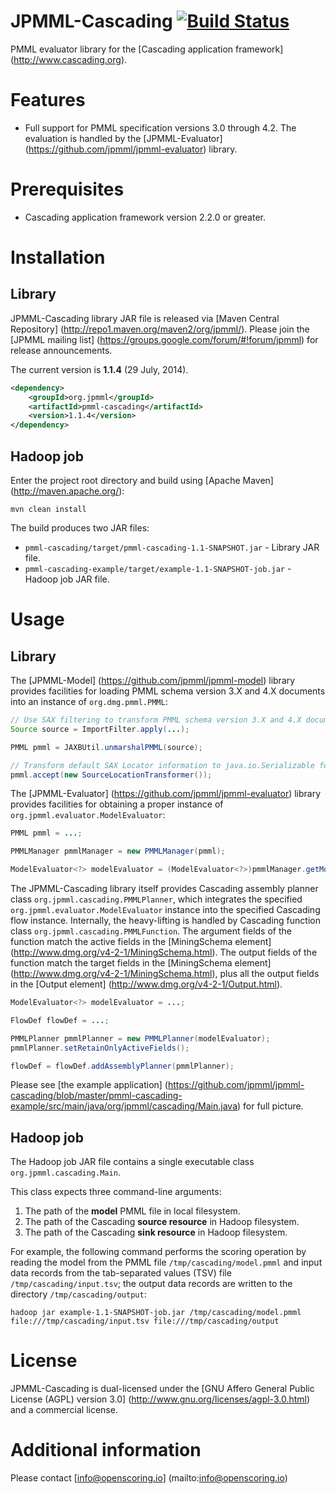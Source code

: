 JPMML-Cascading [![Build Status](https://travis-ci.org/jpmml/jpmml-cascading.png?branch=master)](https://travis-ci.org/jpmml/jpmml-cascading)
===============

PMML evaluator library for the [Cascading application framework] (http://www.cascading.org).

# Features #

* Full support for PMML specification versions 3.0 through 4.2. The evaluation is handled by the [JPMML-Evaluator] (https://github.com/jpmml/jpmml-evaluator) library.

# Prerequisites #

* Cascading application framework version 2.2.0 or greater.

# Installation #

## Library ##

JPMML-Cascading library JAR file is released via [Maven Central Repository] (http://repo1.maven.org/maven2/org/jpmml/). Please join the [JPMML mailing list] (https://groups.google.com/forum/#!forum/jpmml) for release announcements.

The current version is **1.1.4** (29 July, 2014).

```xml
<dependency>
	<groupId>org.jpmml</groupId>
	<artifactId>pmml-cascading</artifactId>
	<version>1.1.4</version>
</dependency>
```

## Hadoop job ##

Enter the project root directory and build using [Apache Maven] (http://maven.apache.org/):
```
mvn clean install
```

The build produces two JAR files:
* `pmml-cascading/target/pmml-cascading-1.1-SNAPSHOT.jar` - Library JAR file.
* `pmml-cascading-example/target/example-1.1-SNAPSHOT-job.jar` - Hadoop job JAR file.

# Usage #

## Library ##

The [JPMML-Model] (https://github.com/jpmml/jpmml-model) library provides facilities for loading PMML schema version 3.X and 4.X documents into an instance of `org.dmg.pmml.PMML`:
```java
// Use SAX filtering to transform PMML schema version 3.X and 4.X documents to PMML schema version 4.2 document
Source source = ImportFilter.apply(...);

PMML pmml = JAXBUtil.unmarshalPMML(source);

// Transform default SAX Locator information to java.io.Serializable form
pmml.accept(new SourceLocationTransformer());
```

The [JPMML-Evaluator] (https://github.com/jpmml/jpmml-evaluator) library provides facilities for obtaining a proper instance of `org.jpmml.evaluator.ModelEvaluator`:
```java
PMML pmml = ...;

PMMLManager pmmlManager = new PMMLManager(pmml);

ModelEvaluator<?> modelEvaluator = (ModelEvaluator<?>)pmmlManager.getModelManager(ModelEvaluatorFactory.getInstance());
```

The JPMML-Cascading library itself provides Cascading assembly planner class `org.jpmml.cascading.PMMLPlanner`, which integrates the specified `org.jpmml.evaluator.ModelEvaluator` instance into the specified Cascading flow instance. Internally, the heavy-lifting is handled by Cascading function class `org.jpmml.cascading.PMMLFunction`. The argument fields of the function match the active fields in the [MiningSchema element] (http://www.dmg.org/v4-2-1/MiningSchema.html). The output fields of the function match the target fields in the [MiningSchema element] (http://www.dmg.org/v4-2-1/MiningSchema.html), plus all the output fields in the [Output element] (http://www.dmg.org/v4-2-1/Output.html).
```java
ModelEvaluator<?> modelEvaluator = ...;

FlowDef flowDef = ...;

PMMLPlanner pmmlPlanner = new PMMLPlanner(modelEvaluator);
pmmlPlanner.setRetainOnlyActiveFields();

flowDef = flowDef.addAssemblyPlanner(pmmlPlanner);
```

Please see [the example application] (https://github.com/jpmml/jpmml-cascading/blob/master/pmml-cascading-example/src/main/java/org/jpmml/cascading/Main.java) for full picture.

## Hadoop job ##

The Hadoop job JAR file contains a single executable class `org.jpmml.cascading.Main`.

This class expects three command-line arguments:

1. The path of the **model** PMML file in local filesystem.
2. The path of the Cascading **source resource** in Hadoop filesystem.
3. The path of the Cascading **sink resource** in Hadoop filesystem.

For example, the following command performs the scoring operation by reading the model from the PMML file `/tmp/cascading/model.pmml` and input data records from the tab-separated values (TSV) file `/tmp/cascading/input.tsv`; the output data records are written to the directory `/tmp/cascading/output`:

```
hadoop jar example-1.1-SNAPSHOT-job.jar /tmp/cascading/model.pmml file:///tmp/cascading/input.tsv file:///tmp/cascading/output
```

# License #

JPMML-Cascading is dual-licensed under the [GNU Affero General Public License (AGPL) version 3.0] (http://www.gnu.org/licenses/agpl-3.0.html) and a commercial license.

# Additional information #

Please contact [info@openscoring.io] (mailto:info@openscoring.io)